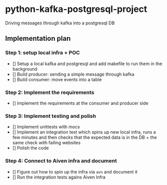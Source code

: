 # python-kafka-postgresql-project
Driving messages through kafka into a postgresql DB

## Implementation plan

### Step 1: setup local infra + POC 
* [] Setup a local kafka and postgresql and add makefile to run them in the background
* [] Build producer: sending a simple message through kafka
* [] Build consumer: move events into a table

### Step 2: Implement the requirements
* [] Implement the requirements at the consumer and producer side
  
### Step 3: Implement testing and polish
* [] Implement unittests with mocs
* [] Implement an integration test which spins up new local infra, runs a few minutes and then checks that the expected 
  data is in the DB + the same check with failing websites
* [] Polish the code

### Step 4: Connect to Aiven infra and document  
* [] Figure out how to spin up the infra via `avn` and document it
* [] Run the integration tests agains Aiven Infra

